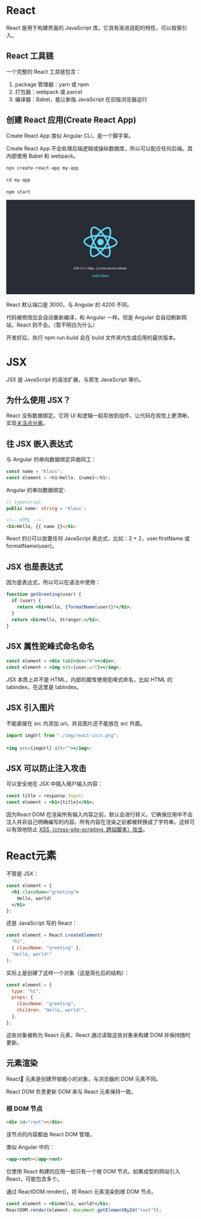 # React

React 是用于构建界面的 JavaScript 库。它具有渐进适配的特性，可以按需引入。

## React 工具链

一个完整的 React 工具链包含：

1. package 管理器：yarn 或 npm
2. 打包器：webpack 或 parcel
3. 编译器：Babel，能让新版 JavaScript 在旧版浏览器运行

## 创建 React 应用(Create React App)

Create React App 类似 Angular CLi，是一个脚手架。

Create React App 不会处理后端逻辑或操纵数据库，所以可以配合任何后端。其内部使用 Babel 和 webpack。

```
npx create-react-app my-app

cd my-app

npm start
```

<img src="pic/react-start.png" width="700px">

React 默认端口是 3000，与 Angular 的 4200 不同。

代码被修改后会自动重新编译，和 Angular 一样。但是 Angular 会自动刷新网站，React 则不会。（暂不明白为什么）

开发好后，执行 npm run build 会在 build 文件夹内生成应用的最优版本。

# JSX

JSX 是 JavaScript 的语法扩展，与原生 JavaScript 等价。

## 为什么使用 JSX？

React 没有数据绑定。它将 UI 和逻辑一起存放到组件，让代码在视觉上更清晰，实现[关注点分离](https://zh.wikipedia.org/wiki/关注点分离)。

## 往 JSX 嵌入表达式

与 Angular 的单向数据绑定异曲同工：

```javascript
const name = "Klaus";
const element = <h1>Hello, {name}</h1>;
```

Angular 的单向数据绑定:

```typescript
// typescript
public name: string = 'Klaus';
```

```html
<!-- HTML -->
<h1>Hello, {{ name }}</h1>
```

React 的{}可以放置任何 JavaScript 表达式，比如：2 + 2，user.firstName 或 formatName(user)。

## JSX 也是表达式

因为是表达式，所以可以在语法中使用：

```jsx
function getGreeting(user) {
  if (user) {
    return <h1>Hello, {formatName(user)}!</h1>;
  }
  return <h1>Hello, Stranger.</h1>;
}
```

## JSX 属性驼峰式命名命名

```jsx
const element = <div tabIndex="0"></div>;
const element = <img src={user.url}></img>;
```

JSX 本质上并不是 HTML，内部的属性使用驼峰式命名，比如 HTML 的 tabindex，在这里是 tabIndex。

## JSX 引入图片

不能直接在 src 内添加 url。并且图片还不能放在 src 外面。

```jsx
import imgUrl from "./img/react-init.png";

<img src={imgUrl} alt=""></img>;
```

## JSX 可以防止注入攻击

可以安全地在 JSX 中插入用户输入内容：

```jsx
const title = response.Input;
const element = <h1>{title}</h1>;
```

因为React DOM 在渲染所有输入内容之前，默认会进行转义。它确保应用中不会注入并非自己明确编写的内容。所有内容在渲染之前都被转换成了字符串。这样可以有效地防止 [XSS（cross-site-scripting, 跨站脚本）攻击](https://zh.wikipedia.org/wiki/跨網站指令碼)。

# React元素

不管是 JSX：

```jsx
const element = {
  <h1 className="greeting">
    Hello, world!
  </h1>
};
```

还是 JavaScript 写的 React：

```jsx
const element = React.createElement(
  "h1",
  { className: "greeting" },
  "Hello, world!"
);
```

实际上是创建了这样一个对象（这是简化后的结构）：

```jsx
const element = {
  type: "h1",
  props: {
    className: "greeting",
    children: "Hello, world!",
  },
};
```

这些对象被称为 React 元素，React 通过读取这些对象来构建 DOM 并保持随时更新。

## 元素渲染

React 元素是创建开销极小的对象，与浏览器的 DOM 元素不同。

React DOM 负责更新 DOM 来与 React 元素保持一致。

### 根 DOM 节点

```html
<div id="root"></div>
```

该节点的内容都由 React DOM 管理。

类似 Angular 中的：

```html
<app-root></app-root>
```

仅使用 React 构建的应用一般只有一个根 DOM 节点。如果成型的网站引入React，可能包含多个。

通过 ReactDOM.render()，将 React 元素渲染到根 DOM 节点。

```jsx
const element = <h1>Hello, world!</h1>;
ReactDOM.render(element, document.getElementById("root"));
```
